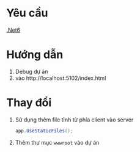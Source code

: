 # Yêu cầu
[.Net6](https://dotnet.microsoft.com/en-us/download/dotnet/6.0)

# Hướng dẫn
1. Debug dự án
2. vào http://localhost:5102/index.html

# Thay đổi

1. Sử dụng thêm file tĩnh từ phía client vào server
   ```csharp
   app.UseStaticFiles();
   ```
1. Thêm thư mục `wwwroot` vào dự án
